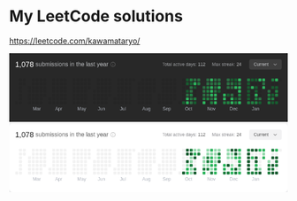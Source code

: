# My LeetCode solutions

https://leetcode.com/kawamataryo/

<a href="https://leetcode.com/kawamataryo/">
  <img alt="" src="./images/streak_dark.png" id="gh-dark-mode-only">
  <img alt="" src="./images/streak.png" id="gh-light-mode-only">
</a>

